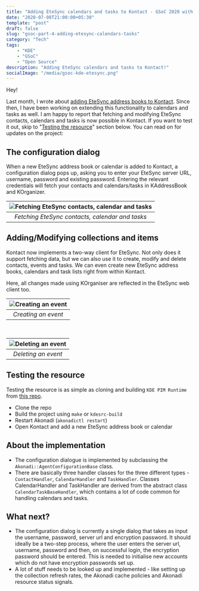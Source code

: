 ```yaml
---
title: "Adding EteSync calendars and tasks to Kontact - GSoC 2020 with KDE and EteSync [Part 4]"
date: "2020-07-08T21:00:00+05:30"
template: "post"
draft: false
slug: "gsoc-part-4-adding-etesync-calendars-tasks"
category: "Tech"
tags:
    - "KDE"
    - "GSoC"
    - "Open Source"
description: "Adding EteSync calendars and tasks to Kontact!"
socialImage: "/media/gsoc-kde-etesync.png"
---
```


Hey!

Last month, I wrote about [adding EteSync address books to Kontact](https://www.thejollyblog.tech/posts/KDE/gsoc-part-3-adding-etesync-addressbooks). Since then, I have been working on extending this functionality to calendars and tasks as well. I am happy to report that fetching and modifying EteSync contacts, calendars and tasks is now possible in Kontact. If you want to test it out, skip to "[Testing the resource](#testing-the-resource)" section below. You can read on for updates on the project:

## The configuration dialog

When a new EteSync address book or calendar is added to Kontact, a configuration dialog pops up, asking you to enter your EteSync server URL, username, password and existing password. Entering the relevant credentials will fetch your contacts and calendars/tasks in KAddressBook and KOrganizer.

| ![Fetching EteSync contacts, calendar and tasks](/media/EteSync-fetch-everything.gif) |
| :-----------------------------------------------------------------------------------: |
|                    _Fetching EteSync contacts, calendar and tasks_                    |

## Adding/Modifying collections and items

Kontact now implements a two-way client for EteSync. Not only does it support fetching data, but we can also use it to create, modify and delete contacts, events and tasks. We can even create new EteSync address books, calendars and task lists right from within Kontact.

Here, all changes made using KOrganiser are reflected in the EteSync web client too.

| ![Creating an event](/media/EteSync-create-event.gif) |
| :---------------------------------------------------: |
|                  _Creating an event_                  |

<br />

| ![Deleting an event](/media/EteSync-delete-event.gif) |
| :---------------------------------------------------: |
|                  _Deleting an event_                  |

## Testing the resource

Testing the resource is as simple as cloning and building `KDE PIM Runtime` from [this repo](https://invent.kde.org/sjolly/kdepim-runtime/-/tree/etesyncResource).

-   Clone the repo
-   Build the project using `make` or `kdesrc-build`
-   Restart Akonadi (`akonadictl restart`)
-   Open Kontact and add a new EteSync address book or calendar

## About the implementation

-   The configuration dialogue is implemented by subclassing the `Akonadi::AgentConfigurationBase` class.
-   There are basically three handler classes for the three different types - `ContactHandler`, `CalendarHandler` and `TaskHandler`. Classes CalendarHandler and TaskHandler are derived from the abstract class `CalendarTaskBaseHandler`, which contains a lot of code common for handling calendars and tasks.

## What next?

-   The configuration dialog is currently a single dialog that takes as input the username, password, server url and encryption password. It should ideally be a two-step process, where the user enters the server url, username, password and then, on successful login, the encryption password should be entered. This is needed to initialise new accounts which do not have encryption passwords set up.
-   A lot of stuff needs to be looked up and implemented - like setting up the collection refresh rates, the Akonadi cache policies and Akonadi resource status signals.
